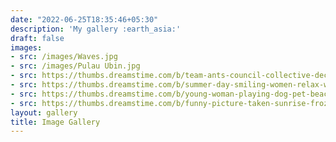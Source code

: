 ```yaml
---
date: "2022-06-25T18:35:46+05:30"
description: 'My gallery :earth_asia:'
draft: false
images:
- src: /images/Waves.jpg
- src: /images/Pulau Ubin.jpg
- src: https://thumbs.dreamstime.com/b/team-ants-council-collective-decision-work-17037482.jpg
- src: https://thumbs.dreamstime.com/b/summer-day-smiling-women-relax-wearing-red-dress-fashion-standing-wooden-bridge-over-sea-blue-sky-background-summer-107411998.jpg
- src: https://thumbs.dreamstime.com/b/young-woman-playing-dog-pet-beach-sunrise-sunset-girl-dog-having-fun-seasid-seaside-cute-neglected-stay-66480218.jpg
- src: https://thumbs.dreamstime.com/b/funny-picture-taken-sunrise-frozen-lake-perspective-rider-retro-bicycle-sunrise-personal-211066044.jpg
layout: gallery
title: Image Gallery
---
```

